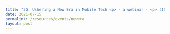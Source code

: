 ```yaml
---
title: "5G: Ushering a New Era in Mobile Tech <p> - a webinar - <p> (15 Jul) </p>"
date: 2021-07-15
permalink: /resources/events/newera
layout: post
---
```












